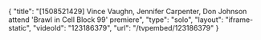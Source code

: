 {
    "title": "[1508521429] Vince Vaughn, Jennifer Carpenter, Don Johnson attend 'Brawl in Cell Block 99' premiere",
    "type": "solo",
    "layout": "iframe-static",
    "videoId": "123186379",
    "url": "\/tvpembed\/123186379"
}